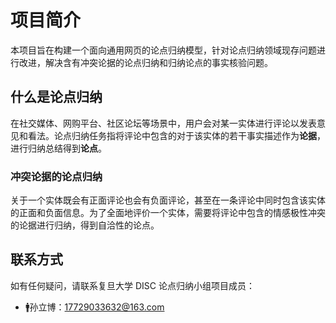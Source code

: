 # 项目简介

本项目旨在构建一个面向通用网页的论点归纳模型，针对论点归纳领域现存问题进行改进，解决含有冲突论据的论点归纳和归纳论点的事实核验问题。

## 什么是论点归纳

在社交媒体、网购平台、社区论坛等场景中，用户会对某一实体进行评论以发表意见和看法。论点归纳任务指将评论中包含的对于该实体的若干事实描述作为**论据**，进行归纳总结得到**论点**。

### 冲突论据的论点归纳

关于一个实体既会有正面评论也会有负面评论，甚至在一条评论中同时包含该实体的正面和负面信息。为了全面地评价一个实体，需要将评论中包含的情感极性冲突的论据进行归纳，得到自洽性的论点。

## 联系方式

如有任何疑问，请联系复旦大学 DISC 论点归纳小组项目成员：

- 🚹孙立博：<17729033632@163.com>
